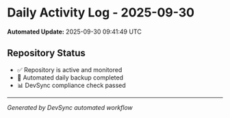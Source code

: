 # Daily Activity Log - 2025-09-30

**Automated Update:** 2025-09-30 09:41:49 UTC

## Repository Status
- ✅ Repository is active and monitored
- 🔄 Automated daily backup completed
- 📊 DevSync compliance check passed

---
*Generated by DevSync automated workflow*
